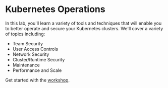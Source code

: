# Kubernetes Operations

In this lab, you'll learn a variety of tools and techniques that will enable you to better operate and secure your Kubernetes clusters. We'll cover a variety of topics including:
- Team Security
- User Access Controls
- Network Security
- Cluster/Runtime Security
- Maintenance
- Performance and Scale

Get started with the [workshop](./exercise-0/README.md).

